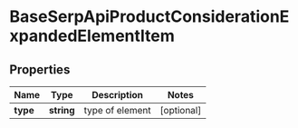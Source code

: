 # BaseSerpApiProductConsiderationExpandedElementItem

## Properties

| Name | Type | Description | Notes |
|------------ | ------------- | ------------- | -------------|
**type** | **string** | type of element |[optional]|